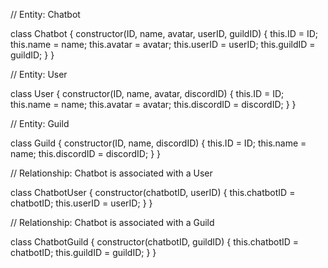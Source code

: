 // Entity: Chatbot

class Chatbot {
  constructor(ID, name, avatar, userID, guildID) {
    this.ID = ID;
    this.name = name;
    this.avatar = avatar;
    this.userID = userID;
    this.guildID = guildID;
  }
}

// Entity: User

class User {
  constructor(ID, name, avatar, discordID) {
    this.ID = ID;
    this.name = name;
    this.avatar = avatar;
    this.discordID = discordID;
  }
}

// Entity: Guild

class Guild {
  constructor(ID, name, discordID) {
    this.ID = ID;
    this.name = name;
    this.discordID = discordID;
  }
}

// Relationship: Chatbot is associated with a User

class ChatbotUser {
  constructor(chatbotID, userID) {
    this.chatbotID = chatbotID;
    this.userID = userID;
  }
}

// Relationship: Chatbot is associated with a Guild

class ChatbotGuild {
  constructor(chatbotID, guildID) {
    this.chatbotID = chatbotID;
    this.guildID = guildID;
  }
}
